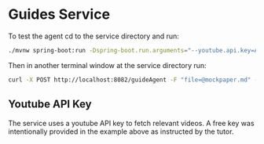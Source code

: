 # Guides Service

To test the agent cd to the service directory and run:
```bash
./mvnw spring-boot:run -Dspring-boot.run.arguments="--youtube.api.key=AIzaSyAGqvBRtBMeY1XbVMVXrD20wmg1mf7tvHA"
```

Then in another terminal window at the service directory run:
```bash
curl -X POST http://localhost:8082/guideAgent -F "file=@mockpaper.md" -F "researchGoal=Analyse the impact of AI"
```

## Youtube API Key

The service uses a youtube API key to fetch relevant videos. A free key was intentionally provided in the example above as instructed by the tutor.
